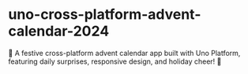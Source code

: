 # uno-cross-platform-advent-calendar-2024
🎄 A festive cross-platform advent calendar app built with Uno Platform, featuring daily surprises, responsive design, and holiday cheer! 🎁
